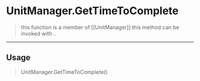 # UnitManager.GetTimeToComplete
> this function is a member of [[UnitManager]]
> this method can be invoked with `.`
-----
## Usage
> UnitManager.GetTimeToComplete()
